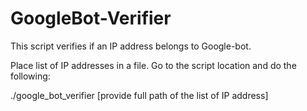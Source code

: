 # GoogleBot-Verifier

This script verifies if an IP address belongs to Google-bot.

Place list of IP addresses in a file. Go to the script location and do the following:

./google_bot_verifier
[provide full path of the list of IP address]
